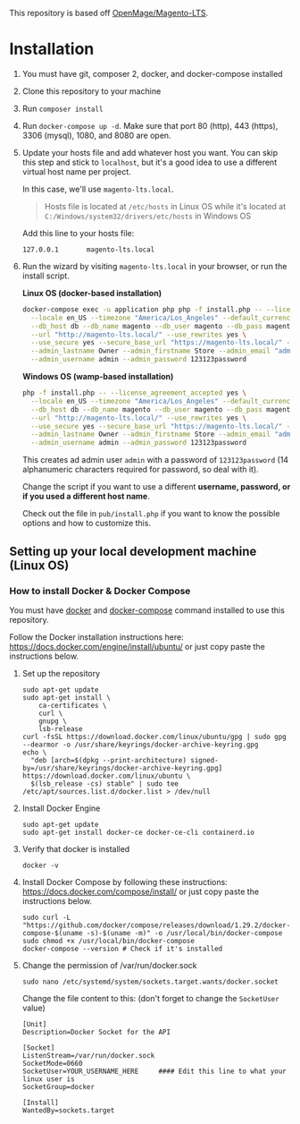 This repository is based off [OpenMage/Magento-LTS](https://github.com/OpenMage/magento-lts). 

# Installation

1. You must have git, composer 2, docker, and docker-compose installed

2. Clone this repository to your machine

3. Run `composer install`

4. Run `docker-compose up -d`. Make sure that port 80 (http), 443 (https), 3306 (mysql), 1080, and 8080 are open.

5. Update your hosts file and add whatever host you want. You can skip this step and stick to `localhost`, but it's a good idea to use a different virtual host name per project.
    
    In this case, we'll use `magento-lts.local`.
    > Hosts file is located at `/etc/hosts` in Linux OS 
    while it's located at `C:/Windows/system32/drivers/etc/hosts` in Windows OS
    
    Add this line to your hosts file:
    ```
    127.0.0.1       magento-lts.local
    ```

6. Run the wizard by visiting `magento-lts.local` in your browser, or run the install script.

    **Linux OS (docker-based installation)**
    ```bash
    docker-compose exec -u application php php -f install.php -- --license_agreement_accepted yes \
      --locale en_US --timezone "America/Los_Angeles" --default_currency USD \
      --db_host db --db_name magento --db_user magento --db_pass magento \
      --url "http://magento-lts.local/" --use_rewrites yes \
      --use_secure yes --secure_base_url "https://magento-lts.local/" --use_secure_admin yes \
      --admin_lastname Owner --admin_firstname Store --admin_email "admin@example.com" \
      --admin_username admin --admin_password 123123password
    ```

    **Windows OS (wamp-based installation)**
    ```bash
    php -f install.php -- --license_agreement_accepted yes \
      --locale en_US --timezone "America/Los_Angeles" --default_currency USD \
      --db_host db --db_name magento --db_user magento --db_pass magento \
      --url "http://magento-lts.local/" --use_rewrites yes \
      --use_secure yes --secure_base_url "https://magento-lts.local/" --use_secure_admin yes \
      --admin_lastname Owner --admin_firstname Store --admin_email "admin@example.com" \
      --admin_username admin --admin_password 123123password
    ```
    
    This creates ad admin user `admin` with a password of `123123password` (14 alphanumeric characters required for password, so deal with it). 
    
    Change the script if you want to use a different **username, password, or if you used a different host name**. 
    
    Check out the file in `pub/install.php` if you want to know the possible options and how to customize this.
    
## Setting up your local development machine (Linux OS) 

### How to install Docker & Docker Compose
You must have [docker](https://docker.com/) and [docker-compose](https://docs.docker.com/compose/install/) command installed to use this repository.


Follow the Docker installation instructions here: https://docs.docker.com/engine/install/ubuntu/ or just copy paste the instructions below.
1. Set up the repository
    ```
    sudo apt-get update
    sudo apt-get install \
        ca-certificates \
        curl \
        gnupg \
        lsb-release
    curl -fsSL https://download.docker.com/linux/ubuntu/gpg | sudo gpg --dearmor -o /usr/share/keyrings/docker-archive-keyring.gpg
    echo \
      "deb [arch=$(dpkg --print-architecture) signed-by=/usr/share/keyrings/docker-archive-keyring.gpg] https://download.docker.com/linux/ubuntu \
      $(lsb_release -cs) stable" | sudo tee /etc/apt/sources.list.d/docker.list > /dev/null
    ```
2. Install Docker Engine
    ```
    sudo apt-get update
    sudo apt-get install docker-ce docker-ce-cli containerd.io
    ```

3. Verify that docker is installed
    ```
    docker -v
    ```

4. Install Docker Compose by following these instructions: https://docs.docker.com/compose/install/ or just copy paste the instructions below.
    ```
    sudo curl -L "https://github.com/docker/compose/releases/download/1.29.2/docker-compose-$(uname -s)-$(uname -m)" -o /usr/local/bin/docker-compose
    sudo chmod +x /usr/local/bin/docker-compose
    docker-compose --version # Check if it's installed
    ```

5. Change the permission of /var/run/docker.sock
    ```
    sudo nano /etc/systemd/system/sockets.target.wants/docker.socket
    ```
    Change the file content to this: (don't forget to change the `SocketUser` value)
    ```
    [Unit]
    Description=Docker Socket for the API
    
    [Socket]
    ListenStream=/var/run/docker.sock
    SocketMode=0660
    SocketUser=YOUR_USERNAME_HERE     #### Edit this line to what your linux user is
    SocketGroup=docker
    
    [Install]
    WantedBy=sockets.target
    ```